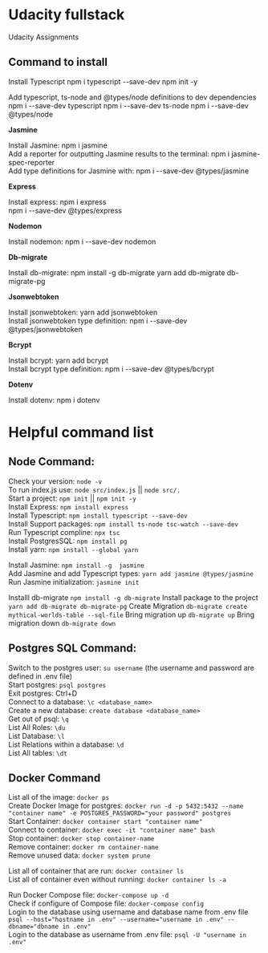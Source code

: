 # Udacity fullstack
Udacity Assignments

## Command to install 
Install Typescript
npm i typescript --save-dev
npm init -y

Add typescript, ts-node and @types/node definitions to dev dependencies
npm i --save-dev typescript 
npm i --save-dev ts-node 
npm i --save-dev @types/node

**Jasmine** <p>
Install Jasmine: npm i jasmine <br>
Add a reporter for outputting Jasmine results to the terminal: npm i jasmine-spec-reporter <br>
Add type definitions for Jasmine with: npm i --save-dev @types/jasmine <br>

**Express** <p>
Install express: npm i express <br>
npm i --save-dev @types/express <br>

**Nodemon** <p>
Install nodemon: npm i --save-dev nodemon

**Db-migrate** <p>
Install db-migrate: npm install -g db-migrate
yarn add db-migrate db-migrate-pg

**Jsonwebtoken** <p>
Install jsonwebtoken: yarn add jsonwebtoken <br>
Install jsonwebtoken type definition: npm i --save-dev @types/jsonwebtoken <br>

**Bcrypt** <p>
Install bcrypt: yarn add bcrypt <br>
Install bcrypt type definition: npm i --save-dev @types/bcrypt <br>

**Dotenv** <p>
Install dotenv: npm i dotenv


# Helpful command list
## Node Command:
Check your version: `node -v`  <br/>
To run index.js use: `node src/index.js`   ||  `node src/.`  <br/>
Start a project: `npm init`  || `npm init -y`  <br/>
Install Express: `npm install express`  <br/>
Install Typescript: `npm install typescript --save-dev`  <br/>
Install Support packages: `npm install ts-node tsc-watch --save-dev`  <br/>
Run Typescript compline: `npx tsc`  <br/>
Install PostgresSQL: `npm install pg`  <br/>
Install yarn: `npm install --global yarn`  <br/>

Install Jasmine: `npm install -g  jasmine`  <br/>
Add Jasmine and add Typescript types: `yarn add jasmine @types/jasmine`  <br/>
Run Jasmine initialization: `jasmine init`  <br/>

Installl db-migrate `npm install -g db-migrate`
Install package to the project `yarn add db-migrate db-migrate-pg`
Create Migration `db-migrate create mythical-worlds-table --sql-file`
Bring migration up `db-migrate up`
Bring migration down `db-migrate down`

## Postgres SQL Command:
Switch to the postgres user: `su username` (the username and password are defined in .env file) <br/>
Start postgres: `psql postgres`  <br/>
Exit postgres: Ctrl+D  <br/>
Connect to a database: `\c <database_name>`  <br/>
Create a new database: `create database <database_name>`  <br/>
Get out of psql: `\q`  <br/>
List All Roles: `\du`  <br/>
List Database: `\l`  <br/>
List Relations within a database: `\d`  <br/>
List All tables: `\dt`  <br/>

## Docker Command
List all of the image: `docker ps`  <br/>
Create Docker Image for postgres: `docker run -d -p 5432:5432 --name "container name" -e POSTGRES_PASSWORD="your password" postgres`  <br/>
Start Container: `docker container start "container name"`  <br/>
Connect to container: `docker exec -it "container name" bash`  <br/>
Stop container: `docker stop container-name`  <br/>
Remove container: `docker rm container-name`  <br/>
Remove unused data: `docker system prune`  <br/>

List all of container that are run: `docker container ls`  <br/>
List all of container even without running: `docker container ls -a`  <br/>

Run Docker Compose file: `docker-compose up -d`  <br/>
Check if configure of Compose file: `docker-compose config`  <br/>
Login to the database using username and database name from .env file `psql --host="hostname in .env" --username="username in .env" --dbname="dbname in .env"` <br/>
Login to the database as username from .env file: `psql -U "username in .env"`  <br/>

